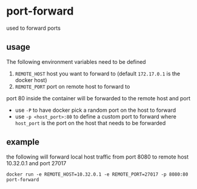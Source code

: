 # port-forward
used to forward ports

## usage
The following environment variables need to be defined

1. `REMOTE_HOST` host you want to forward to (default `172.17.0.1` is the docker host)
2. `REMOTE_PORT` port on remote host to forward to

port 80 inside the container will be forwarded to the remote host and port

* use `-P` to have docker pick a random port on the host to forward
* use `-p <host_port>:80` to define a custom port to forward where `host_port` is the port on the host that needs to be forwarded

## example
the following will forward local host traffic from port 8080 to remote host 10.32.0.1 and port 27017
```
docker run -e REMOTE_HOST=10.32.0.1 -e REMOTE_PORT=27017 -p 8080:80 port-forward
```
